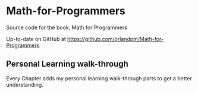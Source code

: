 # Math-for-Programmers 
Source code for the book, Math for Programmers

Up-to-date on GitHub at https://github.com/orlandpm/Math-for-Programmers

## Personal Learning walk-through
Every Chapter adds my personal learning walk-through parts to get a better understanding. 


